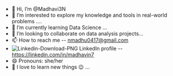 - 👋 Hi, I’m @Madhavi3N
- 👀 I’m interested to explore my knowledge and tools in real-world problems ....
- 🌱 I’m currently learning Data Science ...
- 💞️ I’m looking to collaborate on data analysis projects...
- 📫 How to reach me -- nmadhu0417@gmail.com
-  ![Linkedin-Download-PNG](https://github.com/Madhavi3N/Madhavi3N/assets/146516099/8d2ace48-e589-4e01-a46c-5e7e759b4c37) LinkedIn profile -- https://linkedin.com/in/madhavin7
-  😄 Pronouns: she/her
- 🤩 I love to learn new things 😉 ...

<!---
Madhavi3N/Madhavi3N is a ✨ special ✨ repository because its `README.md` (this file) appears on your GitHub profile.
You can click the Preview link to take a look at your changes.
--->
